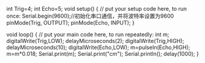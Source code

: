 int Trig=4;
int Echo=5;
void setup() {
  // put your setup code here, to run once:
  Serial.begin(9600);//初始化串口通信，并将波特率设置为9600
  pinMode(Trig, OUTPUT);
  pinMode(Echo, INPUT);
}

void loop() {
  // put your main code here, to run repeatedly:
  int m;
  digitalWrite(Trig,LOW);
  delayMicroseconds(2);
  digitalWrite(Trig,HIGH);
  delayMicroseconds(10);
  digitalWrite(Echo,LOW);
  m=pulseIn(Echo,HIGH);
  m=m*0.018;
  Serial.print(m);
  Serial.print("cm");
  Serial.println();
  delay(1000);
}
